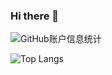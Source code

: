 
### Hi there 👋



<!-- <picture>
  <source media="(prefers-color-scheme: dark)" srcset="https://raw.githubusercontent.com/cooj/cooj/output/github-contribution-grid-snake-dark.svg" />
  <source media="(prefers-color-scheme: light)" srcset="https://raw.githubusercontent.com/cooj/cooj/output/github-contribution-grid-snake.svg" />
  <img alt="github-snake" src="https://raw.githubusercontent.com/cooj/cooj/output/github-contribution-grid-snake.svg" />
</picture>  -->

<div style="min-height:400px;">

![GitHub账户信息统计](https://github-stats.ubrong.com/api?username=cooj&show_icons=true)

![Top Langs](https://github-readme-stats.vercel.app/api/top-langs/?username=cooj&layout=compact&count_private=true)

</div>

<!-- **本页访问次数/Visitor Count**
![Visitor Count](https://profile-counter.glitch.me/cooj/count.svg) -->


